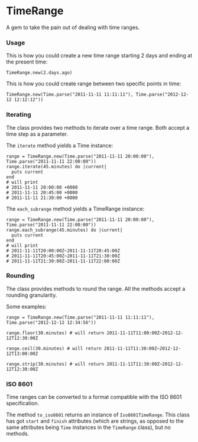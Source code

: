 TimeRange
=========
A gem to take the pain out of dealing with time ranges.

### Usage
This is how you could create a new time range starting 2 days and ending at the present time:

    TimeRange.new(2.days.ago)

This is how you could create range between two specific points in time:

    TimeRange.new(Time.parse("2011-11-11 11:11:11"), Time.parse("2012-12-12 12:12:12"))

### Iterating
The class provides two methods to iterate over a time range. Both accept a time step as a parameter.

The `iterate` method yields a Time instance:

    range = TimeRange.new(Time.parse("2011-11-11 20:00:00"), Time.parse("2011-11-11 22:00:00"))
    range.iterate(45.minutes) do |current|
      puts current
    end
    # will print
    # 2011-11-11 20:00:00 +0000
    # 2011-11-11 20:45:00 +0000
    # 2011-11-11 21:30:00 +0000

The `each_subrange` method yields a TimeRange instance:

    range = TimeRange.new(Time.parse("2011-11-11 20:00:00"), Time.parse("2011-11-11 22:00:00"))
    range.each_subrange(45.minutes) do |current|
      puts current
    end
    # will print
    # 2011-11-11T20:00:00Z~2011-11-11T20:45:00Z
    # 2011-11-11T20:45:00Z~2011-11-11T21:30:00Z
    # 2011-11-11T21:30:00Z~2011-11-11T22:00:00Z

### Rounding
The class provides methods to round the range. All the methods accept a rounding granularity.

Some examples:

    range = TimeRange.new(Time.parse("2011-11-11 11:11:11"), Time.parse("2012-12-12 12:34:56"))
    
    range.floor(30.minutes) # will return 2011-11-11T11:00:00Z~2012-12-12T12:30:00Z
    
    range.ceil(30.minutes) # will return 2011-11-11T11:30:00Z~2012-12-12T13:00:00Z
    
    range.strip(30.minutes) # will return 2011-11-11T11:30:00Z~2012-12-12T12:30:00Z

### ISO 8601
Time ranges can be converted to a format compatible with the ISO 8601 specification.

The method `to_iso8601` returns an instance of `Iso8601TimeRange`. This class has got `start` and `finish` attributes (which are strings, as opposed to the same attributes being `Time` instances in the `TimeRange` class), but no methods.
